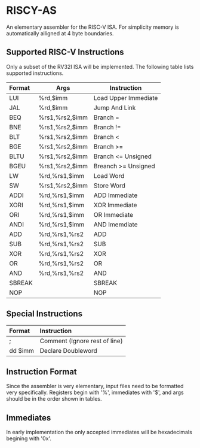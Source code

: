 # RISCY-AS
An elementary assembler for the RISC-V ISA. For simplicity memory is automatically alligned at 4 byte boundaries.

## Supported RISC-V Instructions
Only a subset of the RV32I ISA will be implemented. The following table lists supported instructions.

| Format |Args| Instruction |
| :------------- | ---- | ------------------------- |
|LUI  |%rd,$imm| Load Upper Immediate |
|JAL  |%rd,$imm |Jump And Link |
|BEQ  |%rs1,%rs2,$imm| Branch =|
|BNE  |%rs1,%rs2,$imm| Branch != |
|BLT  |%rs1,%rs2,$imm| Branch <|
|BGE  |%rs1,%rs2,$imm| Branch >=|
|BLTU |%rs1,%rs2,$imm|Branch <= Unsigned|
|BGEU |%rs1,%rs2,$imm| Breanch >= Unsigned|
|LW   |%rd,%rs1,$imm| Load Word |
|SW   |%rs1,%rs2,$imm|Store Word|
|ADDI |%rd,%rs1,$imm| ADD Immediate|
|XORI |%rd,%rs1,$imm|XOR Immediate |
|ORI  |%rd,%rs1,$imm| OR Immediate|
|ANDI |%rd,%rs1,$imm| AND Imemdiate|
|ADD  |%rd,%rs1,%rs2| ADD|
|SUB  |%rd,%rs1,%rs2| SUB |
|XOR  |%rd,%rs1,%rs2|XOR|
|OR   |%rd,%rs1,%rs2|OR|
|AND  |%rd,%rs1,%rs2|AND|
|SBREAK||SBREAK|
|NOP||NOP|

## Special Instructions

|Format|Instruction|
|:--|:--|
|;| Comment (Ignore rest of line)|
|dd $imm| Declare Doubleword|

## Instruction Format
Since the assembler is very elementary, input files need to be formatted very specifically. Registers begin with '%', immediates with '$', and args should be in the order shown in tables.

## Immediates
In early implementation the only accepted immediates will be hexadecimals begining with '0x'.
